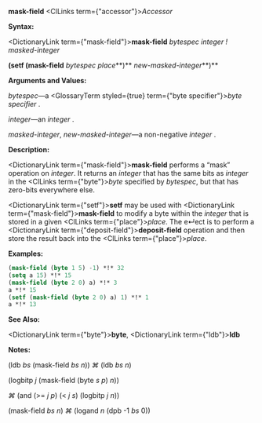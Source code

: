 **mask-field** <ClLinks  term={"accessor"}><i>Accessor</i></ClLinks> 



**Syntax:** 



<DictionaryLink  term={"mask-field"}><b>mask-field</b></DictionaryLink> *bytespec integer ! masked-integer* 



**(setf (mask-field** *bytespec place***)** *new-masked-integer***)** 



**Arguments and Values:** 



*bytespec*—a <GlossaryTerm styled={true} term={"byte specifier"}><i>byte specifier</i></GlossaryTerm> . 



*integer*—an *integer* . 



*masked-integer*, *new-masked-integer*—a non-negative *integer* . 



**Description:** 



<DictionaryLink  term={"mask-field"}><b>mask-field</b></DictionaryLink> performs a “mask” operation on *integer*. It returns an *integer* that has the same bits as *integer* in the <ClLinks  term={"byte"}><i>byte</i></ClLinks> specified by *bytespec*, but that has zero-bits everywhere else. 



<DictionaryLink  term={"setf"}><b>setf</b></DictionaryLink> may be used with <DictionaryLink  term={"mask-field"}><b>mask-field</b></DictionaryLink> to modify a byte within the *integer* that is stored in a given <ClLinks  term={"place"}><i>place</i></ClLinks>. The e↵ect is to perform a <DictionaryLink  term={"deposit-field"}><b>deposit-field</b></DictionaryLink> operation and then store the result back into the <ClLinks  term={"place"}><i>place</i></ClLinks>. 



**Examples:**
```lisp
(mask-field (byte 1 5) -1) *!* 32 
(setq a 15) *!* 15 
(mask-field (byte 2 0) a) *!* 3 
a *!* 15 
(setf (mask-field (byte 2 0) a) 1) *!* 1 
a *!* 13 
```
**See Also:** 



<DictionaryLink  term={"byte"}><b>byte</b></DictionaryLink>, <DictionaryLink  term={"ldb"}><b>ldb</b></DictionaryLink> 



**Notes:** 



(ldb *bs* (mask-field *bs n*)) *⌘* (ldb *bs n*) 



(logbitp *j* (mask-field (byte *s p*) *n*)) 



*⌘* (and (&gt;= *j p*) (&lt; *j s*) (logbitp *j n*)) 



(mask-field *bs n*) *⌘* (logand *n* (dpb -1 *bs* 0)) 







 



 



